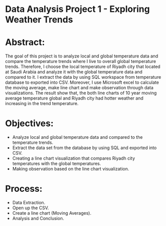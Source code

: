 # Data Analysis Project 1 - Exploring Weather Trends

# Abstract:

  The goal of this project is to analyze local and global temperature data and compare the temperature trends where I live to overall global temperature trends. Therefore, I choose the local temperature of Riyadh city that located at Saudi Arabia and analyze it with the global temperature data and compared to it. I extract the data by using SQL workspace from temperature database to exported into CSV. Moreover, I use Microsoft excel to calculate the moving average, make line chart and make observation through data visualizations. The result show that, the both line charts of 10 year moving average temperature global and Riyadh city had hotter weather and increasing in the trend temperature.

# Objectives:

- Analyze local and global temperature data and compared to the temperature trends.
- Extract the data set from the database by using SQL and exported into CSV.
- Creating a line chart visualization that compares Riyadh city temperatures with the global temperatures.
- Making observation based on the line chart visualization.

# Process:

- Data Extraction.
- Open up the CSV.
- Create a line chart (Moving Averages).
- Analysis and Conclusion.
